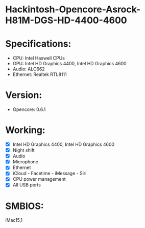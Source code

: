 # Hackintosh-Opencore-Asrock-H81M-DGS-HD-4400-4600

# Specifications:
* CPU: Intel Haswell CPUs
* GPU: Intel HD Graphics 4400, Intel HD Graphics 4600
* Audio: ALC662
* Ethernet: Realtek RTL8111

# Version: 
* Opencore: 0.6.1

# Working:
- [x] Intel HD Graphics 4400, Intel HD Graphics 4600
- [x] Night shift
- [x] Audio
- [x] Microphone
- [x] Ethernet
- [x] iCloud - Facetime - iMessage - Siri
- [x] CPU power management
- [x] All USB ports

# SMBIOS:
iMac15,1